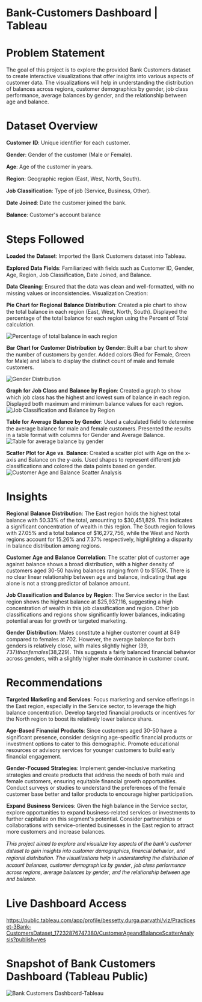 # Bank-Customers Dashboard | Tableau

# Problem Statement
The goal of this project is to explore the provided Bank Customers dataset to create interactive visualizations that offer insights into various aspects of customer data. The visualizations will help in understanding the distribution of balances across regions, customer demographics by gender, job class performance, average balances by gender, and the relationship between age and balance.

# Dataset Overview
𝐂𝐮𝐬𝐭𝐨𝐦𝐞𝐫 𝐈𝐃: Unique identifier for each customer.

𝐆𝐞𝐧𝐝𝐞𝐫: Gender of the customer (Male or Female).

𝐀𝐠𝐞: Age of the customer in years.

𝐑𝐞𝐠𝐢𝐨𝐧: Geographic region (East, West, North, South).

𝐉𝐨𝐛 𝐂𝐥𝐚𝐬𝐬𝐢𝐟𝐢𝐜𝐚𝐭𝐢𝐨𝐧: Type of job (Service, Business, Other).

𝐃𝐚𝐭𝐞 𝐉𝐨𝐢𝐧𝐞𝐝: Date the customer joined the bank.

𝐁𝐚𝐥𝐚𝐧𝐜𝐞: Customer's account balance

# Steps Followed
𝐋𝐨𝐚𝐝𝐞𝐝 𝐭𝐡𝐞 𝐃𝐚𝐭𝐚𝐬𝐞𝐭: Imported the Bank Customers dataset into Tableau.

𝐄𝐱𝐩𝐥𝐨𝐫𝐞𝐝 𝐃𝐚𝐭𝐚 𝐅𝐢𝐞𝐥𝐝𝐬: Familiarized with fields such as Customer ID, Gender, Age, Region, Job Classification, Date Joined, and Balance.

𝐃𝐚𝐭𝐚 𝐂𝐥𝐞𝐚𝐧𝐢𝐧𝐠: Ensured that the data was clean and well-formatted, with no missing values or inconsistencies.
Visualization Creation:

𝐏𝐢𝐞 𝐂𝐡𝐚𝐫𝐭 𝐟𝐨𝐫 𝐑𝐞𝐠𝐢𝐨𝐧𝐚𝐥 𝐁𝐚𝐥𝐚𝐧𝐜𝐞 𝐃𝐢𝐬𝐭𝐫𝐢𝐛𝐮𝐭𝐢𝐨𝐧:
Created a pie chart to show the total balance in each region (East, West, North, South).
Displayed the percentage of the total balance for each region using the Percent of Total calculation.

![Percentage of total balance in each region](https://github.com/user-attachments/assets/253c5d54-ee39-4d4d-b5ba-fe0408f48331)


𝐁𝐚𝐫 𝐂𝐡𝐚𝐫𝐭 𝐟𝐨𝐫 𝐂𝐮𝐬𝐭𝐨𝐦𝐞𝐫 𝐃𝐢𝐬𝐭𝐫𝐢𝐛𝐮𝐭𝐢𝐨𝐧 𝐛𝐲 𝐆𝐞𝐧𝐝𝐞𝐫:
Built a bar chart to show the number of customers by gender.
Added colors (Red for Female, Green for Male) and labels to display the distinct count of male and female customers.

![Gender Distribution](https://github.com/user-attachments/assets/5ebfad08-d4a4-46ee-824e-a2b0bc945268)


𝐆𝐫𝐚𝐩𝐡 𝐟𝐨𝐫 𝐉𝐨𝐛 𝐂𝐥𝐚𝐬𝐬 𝐚𝐧𝐝 𝐁𝐚𝐥𝐚𝐧𝐜𝐞 𝐛𝐲 𝐑𝐞𝐠𝐢𝐨𝐧:
Created a graph to show which job class has the highest and lowest sum of balance in each region.
Displayed both maximum and minimum balance values for each region.
![Job Classification and Balance by Region](https://github.com/user-attachments/assets/46ebbe11-def0-46ee-aa22-c5cbbd3cdbda)


𝐓𝐚𝐛𝐥𝐞 𝐟𝐨𝐫 𝐀𝐯𝐞𝐫𝐚𝐠𝐞 𝐁𝐚𝐥𝐚𝐧𝐜𝐞 𝐛𝐲 𝐆𝐞𝐧𝐝𝐞𝐫:
Used a calculated field to determine the average balance for male and female customers.
Presented the results in a table format with columns for Gender and Average Balance.
![Table for average balance by gender](https://github.com/user-attachments/assets/5ccc6017-5514-4bf8-8223-1c413235eb57)


𝐒𝐜𝐚𝐭𝐭𝐞𝐫 𝐏𝐥𝐨𝐭 𝐟𝐨𝐫 𝐀𝐠𝐞 𝐯𝐬. 𝐁𝐚𝐥𝐚𝐧𝐜𝐞:
Created a scatter plot with Age on the x-axis and Balance on the y-axis.
Used shapes to represent different job classifications and colored the data points based on gender.
![Customer Age and Balance Scatter Analysis](https://github.com/user-attachments/assets/9a51282a-5216-4638-a99d-d668d40cc3c1)

# Insights
𝐑𝐞𝐠𝐢𝐨𝐧𝐚𝐥 𝐁𝐚𝐥𝐚𝐧𝐜𝐞 𝐃𝐢𝐬𝐭𝐫𝐢𝐛𝐮𝐭𝐢𝐨𝐧:
The East region holds the highest total balance with 50.33% of the total, amounting to $30,451,829. This indicates a significant concentration of wealth in this region.
The South region follows with 27.05% and a total balance of $16,272,756, while the West and North regions account for 15.26% and 7.37% respectively, highlighting a disparity in balance distribution among regions.

𝐂𝐮𝐬𝐭𝐨𝐦𝐞𝐫 𝐀𝐠𝐞 𝐚𝐧𝐝 𝐁𝐚𝐥𝐚𝐧𝐜𝐞 𝐂𝐨𝐫𝐫𝐞𝐥𝐚𝐭𝐢𝐨𝐧:
The scatter plot of customer age against balance shows a broad distribution, with a higher density of customers aged 30-50 having balances ranging from 0 to $150K.
There is no clear linear relationship between age and balance, indicating that age alone is not a strong predictor of balance amount.

𝐉𝐨𝐛 𝐂𝐥𝐚𝐬𝐬𝐢𝐟𝐢𝐜𝐚𝐭𝐢𝐨𝐧 𝐚𝐧𝐝 𝐁𝐚𝐥𝐚𝐧𝐜𝐞 𝐛𝐲 𝐑𝐞𝐠𝐢𝐨𝐧:
The Service sector in the East region shows the highest balance at $25,937,116, suggesting a high concentration of wealth in this job classification and region.
Other job classifications and regions show significantly lower balances, indicating potential areas for growth or targeted marketing.

𝐆𝐞𝐧𝐝𝐞𝐫 𝐃𝐢𝐬𝐭𝐫𝐢𝐛𝐮𝐭𝐢𝐨𝐧:
Males constitute a higher customer count at 849 compared to females at 702. However, the average balance for both genders is relatively close, with males slightly higher ($39,737) than females ($38,229).
This suggests a fairly balanced financial behavior across genders, with a slightly higher male dominance in customer count.

# Recommendations

𝐓𝐚𝐫𝐠𝐞𝐭𝐞𝐝 𝐌𝐚𝐫𝐤𝐞𝐭𝐢𝐧𝐠 𝐚𝐧𝐝 𝐒𝐞𝐫𝐯𝐢𝐜𝐞𝐬:
Focus marketing and service offerings in the East region, especially in the Service sector, to leverage the high balance concentration.
Develop targeted financial products or incentives for the North region to boost its relatively lower balance share.

𝐀𝐠𝐞-𝐁𝐚𝐬𝐞𝐝 𝐅𝐢𝐧𝐚𝐧𝐜𝐢𝐚𝐥 𝐏𝐫𝐨𝐝𝐮𝐜𝐭𝐬:
Since customers aged 30-50 have a significant presence, consider designing age-specific financial products or investment options to cater to this demographic.
Promote educational resources or advisory services for younger customers to build early financial engagement.

𝐆𝐞𝐧𝐝𝐞𝐫-𝐅𝐨𝐜𝐮𝐬𝐞𝐝 𝐒𝐭𝐫𝐚𝐭𝐞𝐠𝐢𝐞𝐬:
Implement gender-inclusive marketing strategies and create products that address the needs of both male and female customers, ensuring equitable financial growth opportunities.
Conduct surveys or studies to understand the preferences of the female customer base better and tailor products to encourage higher participation.

𝐄𝐱𝐩𝐚𝐧𝐝 𝐁𝐮𝐬𝐢𝐧𝐞𝐬𝐬 𝐒𝐞𝐫𝐯𝐢𝐜𝐞𝐬:
Given the high balance in the Service sector, explore opportunities to expand business-related services or investments to further capitalize on this segment's potential.
Consider partnerships or collaborations with service-oriented businesses in the East region to attract more customers and increase balances.

𝑇ℎ𝑖𝑠 𝑝𝑟𝑜𝑗𝑒𝑐𝑡 𝑎𝑖𝑚𝑒𝑑 𝑡𝑜 𝑒𝑥𝑝𝑙𝑜𝑟𝑒 𝑎𝑛𝑑 𝑣𝑖𝑠𝑢𝑎𝑙𝑖𝑧𝑒 𝑘𝑒𝑦 𝑎𝑠𝑝𝑒𝑐𝑡𝑠 𝑜𝑓 𝑡ℎ𝑒 𝑏𝑎𝑛𝑘'𝑠 𝑐𝑢𝑠𝑡𝑜𝑚𝑒𝑟 𝑑𝑎𝑡𝑎𝑠𝑒𝑡 𝑡𝑜 𝑔𝑎𝑖𝑛 𝑖𝑛𝑠𝑖𝑔ℎ𝑡𝑠 𝑖𝑛𝑡𝑜 𝑐𝑢𝑠𝑡𝑜𝑚𝑒𝑟 𝑑𝑒𝑚𝑜𝑔𝑟𝑎𝑝ℎ𝑖𝑐𝑠, 𝑓𝑖𝑛𝑎𝑛𝑐𝑖𝑎𝑙 𝑏𝑒ℎ𝑎𝑣𝑖𝑜𝑟, 𝑎𝑛𝑑 𝑟𝑒𝑔𝑖𝑜𝑛𝑎𝑙 𝑑𝑖𝑠𝑡𝑟𝑖𝑏𝑢𝑡𝑖𝑜𝑛. 𝑇ℎ𝑒 𝑣𝑖𝑠𝑢𝑎𝑙𝑖𝑧𝑎𝑡𝑖𝑜𝑛𝑠 ℎ𝑒𝑙𝑝 𝑖𝑛 𝑢𝑛𝑑𝑒𝑟𝑠𝑡𝑎𝑛𝑑𝑖𝑛𝑔 𝑡ℎ𝑒 𝑑𝑖𝑠𝑡𝑟𝑖𝑏𝑢𝑡𝑖𝑜𝑛 𝑜𝑓 𝑎𝑐𝑐𝑜𝑢𝑛𝑡 𝑏𝑎𝑙𝑎𝑛𝑐𝑒𝑠, 𝑐𝑢𝑠𝑡𝑜𝑚𝑒𝑟 𝑑𝑒𝑚𝑜𝑔𝑟𝑎𝑝ℎ𝑖𝑐𝑠 𝑏𝑦 𝑔𝑒𝑛𝑑𝑒𝑟, 𝑗𝑜𝑏 𝑐𝑙𝑎𝑠𝑠 𝑝𝑒𝑟𝑓𝑜𝑟𝑚𝑎𝑛𝑐𝑒 𝑎𝑐𝑟𝑜𝑠𝑠 𝑟𝑒𝑔𝑖𝑜𝑛𝑠, 𝑎𝑣𝑒𝑟𝑎𝑔𝑒 𝑏𝑎𝑙𝑎𝑛𝑐𝑒𝑠 𝑏𝑦 𝑔𝑒𝑛𝑑𝑒𝑟, 𝑎𝑛𝑑 𝑡ℎ𝑒 𝑟𝑒𝑙𝑎𝑡𝑖𝑜𝑛𝑠ℎ𝑖𝑝 𝑏𝑒𝑡𝑤𝑒𝑒𝑛 𝑎𝑔𝑒 𝑎𝑛𝑑 𝑏𝑎𝑙𝑎𝑛𝑐𝑒.

# Live Dashboard Access
https://public.tableau.com/app/profile/bessetty.durga.parvathi/viz/Practiceset-3Bank-CustomersDataset_17232876747380/CustomerAgeandBalanceScatterAnalysis?publish=yes


# Snapshot of Bank Customers Dashboard (Tableau Public)
![Bank Customers Dashboard-Tableau](https://github.com/user-attachments/assets/f2d2239a-5219-453c-b2ac-8efc693f8ab0)



